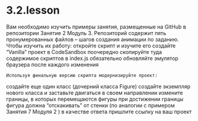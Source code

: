 # 3.2.lesson

Вам необходимо изучить примеры занятия, размещенные на GitHub в репозитории Занятие 2 Модуль 3.
Репозиторий содержит пять пронумерованных файлов – шагов создания анимации по заданию. Чтобы изучить их работу:
откройте скрипт и изучите его
создайте “Vanilla” проект в CodeSandbox
поочередно скопируйте туда содержимое скриптов в index.js
обязательно обновляйте эмулятор браузера после каждого изменения 
	
	Используя финальную версию скрипта модернизируйте проект:
создайте еще один класс (дочерний класса Figure)
создайте экземпляр нового класса и заставьте двигаться в своем направлении
измените границы, в которых перемещаются фигуры
при достижении границы фигура должна “отскакивать” от стенки (по аналогии с примером Занятия 7 Модуля 2 )
в качестве ответа пришлите ссылку на ваш проект
